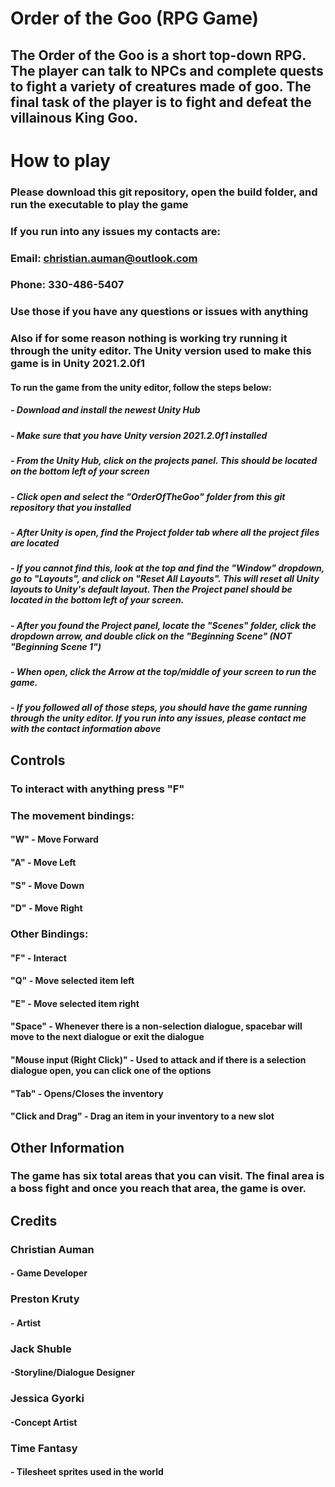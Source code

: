 # Order of the Goo (RPG Game)
## The Order of the Goo is a short top-down RPG. The player can talk to NPCs and complete quests to fight a variety of creatures made of goo. The final task of the player is to fight and defeat the villainous King Goo.

# How to play
### Please download this git repository, open the build folder, and run the executable to play the game

### If you run into any issues my contacts are:
### Email: christian.auman@outlook.com
### Phone: 330-486-5407
### Use those if you have any questions or issues with anything

### Also if for some reason nothing is working try running it through the unity editor. The Unity version used to make this game is in Unity 2021.2.0f1
#### To run the game from the unity editor, follow the steps below:
##### - Download and install the newest Unity Hub
##### - Make sure that you have Unity version 2021.2.0f1 installed
##### - From the Unity Hub, click on the projects panel. This should be located on the bottom left of your screen
##### - Click open and select the "OrderOfTheGoo" folder from this git repository that you installed
##### - After Unity is open, find the Project folder tab where all the project files are located
##### - If you cannot find this, look at the top and find the "Window" dropdown, go to "Layouts", and click on "Reset All Layouts". This will reset all Unity layouts to Unity's default layout. Then the Project panel should be located in the bottom left of your screen.
##### - After you found the Project panel, locate the "Scenes" folder, click the dropdown arrow, and double click on the "Beginning Scene" (NOT "Beginning Scene 1")
##### - When open, click the Arrow at the top/middle of your screen to run the game.
##### - If you followed all of those steps, you should have the game running through the unity editor. If you run into any issues, please contact me with the contact information above

## Controls
### To interact with anything press "F"
### The movement bindings:
#### "W" - Move Forward
#### "A" - Move Left
#### "S" - Move Down
#### "D" - Move Right
### Other Bindings:
#### "F" - Interact
#### "Q" - Move selected item left
#### "E" - Move selected item right
#### "Space" - Whenever there is a non-selection dialogue, spacebar will move to the next dialogue or exit the dialogue
#### "Mouse input (Right Click)" - Used to attack and if there is a selection dialogue open, you can click one of the options
#### "Tab" - Opens/Closes the inventory
#### "Click and Drag" - Drag an item in your inventory to a new slot

## Other Information
### The game has six total areas that you can visit. The final area is a boss fight and once you reach that area, the game is over.

## Credits
### Christian Auman
#### - Game Developer
### Preston Kruty
#### - Artist
### Jack Shuble
#### -Storyline/Dialogue Designer
### Jessica Gyorki
#### -Concept Artist

### Time Fantasy
#### - Tilesheet sprites used in the world 

